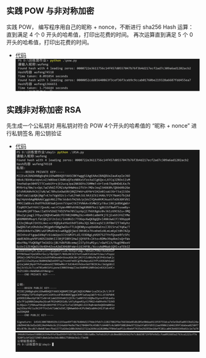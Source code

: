 ## 实践 POW 与非对称加密

实践 POW， 编写程序用自己的昵称 + nonce，不断进行 sha256 Hash 运算：
直到满足 4 个 0 开头的哈希值，打印出花费的时间。
再次运算直到满足 5 个 0 开头的哈希值，打印出花费的时间。
* [代码](pow.py)
![alt text](1713180208371.jpg)



## 实践非对称加密 RSA

先生成一个公私钥对
用私钥对符合 POW 4个开头的哈希值的 “昵称 + nonce” 进行私钥签名
用公钥验证
* [代码](RSA.py)
![alt text](1713185797037.jpg)
![alt text](1713185821133.jpg)
![alt text](1713185828034.jpg)

